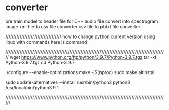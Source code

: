 # converter
pre train model to header file for C++
audio file convert into spectrogram image
xml file to csv file converter
csv file to pbtxt file converter

///////////////////////////////////
how to change python current version using linux with commands
here is command

/////////////////////////////////////////////////////////////////////////////////////////////////////
wget https://www.python.org/ftp/python/3.9.7/Python-3.9.7.tgz
tar -xf Python-3.9.7.tgz
cd Python-3.9.7

./configure --enable-optimizations
make -j$(nproc)
sudo make altinstall

sudo update-alternatives --install /usr/bin/python3 python3 /usr/local/bin/python3.9 1

//////////////////////////////////////////////////////////////////////////////////////////////////////
